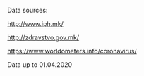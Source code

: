 Data sources:

http://www.iph.mk/

http://zdravstvo.gov.mk/

https://www.worldometers.info/coronavirus/

Data up to 01.04.2020


